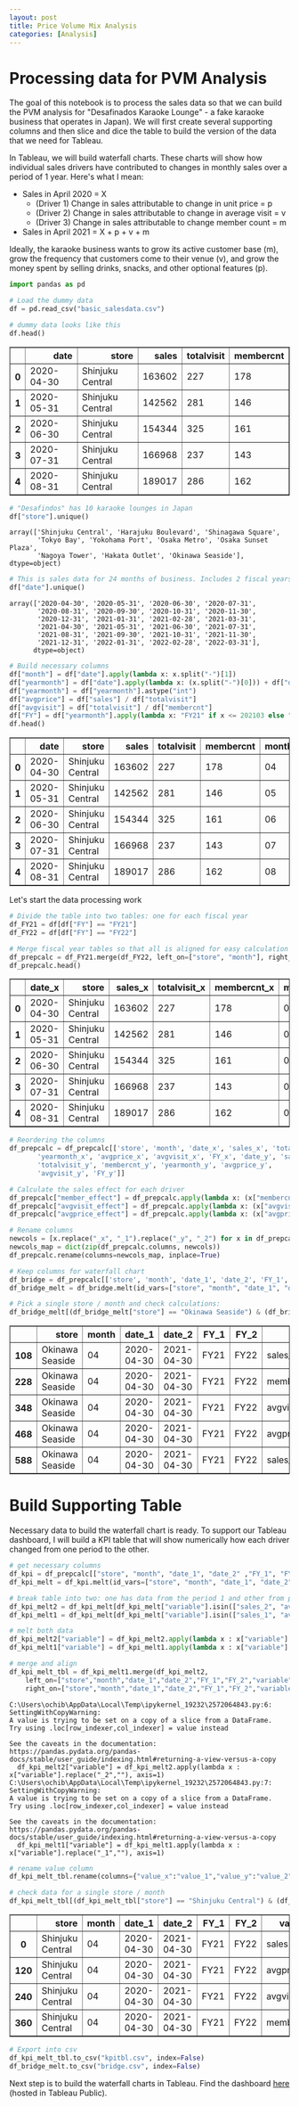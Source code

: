 ```yaml
---
layout: post
title: Price Volume Mix Analysis
categories: [Analysis]
---
```


# Processing data for PVM Analysis
The goal of this notebook is to process the sales data so that we can build the PVM analysis for "Desafinados Karaoke Lounge" - a fake karaoke business that operates in Japan). We will first create several supporting columns and then slice and dice the table to build the version of the data that we need for Tableau.

In Tableau, we will build waterfall charts. These charts will show how individual sales drivers have contributed to changes in monthly sales over a period of 1 year. Here's what I mean:

- Sales in April 2020 = X
  -  (Driver 1) Change in sales attributable to change in unit price = p
  -  (Driver 2) Change in sales attributable to change in average visit = v
  -  (Driver 3) Change in sales attributable to change member count = m 
- Sales in April 2021 = X + p + v + m

Ideally, the karaoke business wants to grow its active customer base (m), grow the frequency that customers come to their venue (v), and grow the money spent by selling drinks, snacks, and other optional features (p). 


```python
import pandas as pd

# Load the dummy data
df = pd.read_csv("basic_salesdata.csv")
```


```python
# dummy data looks like this
df.head()
```




<div>
<style scoped>
    .dataframe tbody tr th:only-of-type {
        vertical-align: middle;
    }

    .dataframe tbody tr th {
        vertical-align: top;
    }

    .dataframe thead th {
        text-align: right;
    }
</style>
<table border="1" class="dataframe">
  <thead>
    <tr style="text-align: right;">
      <th></th>
      <th>date</th>
      <th>store</th>
      <th>sales</th>
      <th>totalvisit</th>
      <th>membercnt</th>
    </tr>
  </thead>
  <tbody>
    <tr>
      <th>0</th>
      <td>2020-04-30</td>
      <td>Shinjuku Central</td>
      <td>163602</td>
      <td>227</td>
      <td>178</td>
    </tr>
    <tr>
      <th>1</th>
      <td>2020-05-31</td>
      <td>Shinjuku Central</td>
      <td>142562</td>
      <td>281</td>
      <td>146</td>
    </tr>
    <tr>
      <th>2</th>
      <td>2020-06-30</td>
      <td>Shinjuku Central</td>
      <td>154344</td>
      <td>325</td>
      <td>161</td>
    </tr>
    <tr>
      <th>3</th>
      <td>2020-07-31</td>
      <td>Shinjuku Central</td>
      <td>166968</td>
      <td>237</td>
      <td>143</td>
    </tr>
    <tr>
      <th>4</th>
      <td>2020-08-31</td>
      <td>Shinjuku Central</td>
      <td>189017</td>
      <td>286</td>
      <td>162</td>
    </tr>
  </tbody>
</table>
</div>




```python
# "Desafindos" has 10 karaoke lounges in Japan
df["store"].unique()
```




    array(['Shinjuku Central', 'Harajuku Boulevard', 'Shinagawa Square',
           'Tokyo Bay', 'Yokohama Port', 'Osaka Metro', 'Osaka Sunset Plaza',
           'Nagoya Tower', 'Hakata Outlet', 'Okinawa Seaside'], dtype=object)




```python
# This is sales data for 24 months of business. Includes 2 fiscal years (FY21: 2020-4 to 2021-3 and FY22: 2021-4 to 2022-3).
df["date"].unique()
```




    array(['2020-04-30', '2020-05-31', '2020-06-30', '2020-07-31',
           '2020-08-31', '2020-09-30', '2020-10-31', '2020-11-30',
           '2020-12-31', '2021-01-31', '2021-02-28', '2021-03-31',
           '2021-04-30', '2021-05-31', '2021-06-30', '2021-07-31',
           '2021-08-31', '2021-09-30', '2021-10-31', '2021-11-30',
           '2021-12-31', '2022-01-31', '2022-02-28', '2022-03-31'],
          dtype=object)




```python
# Build necessary columns
df["month"] = df["date"].apply(lambda x: x.split("-")[1])
df["yearmonth"] = df["date"].apply(lambda x: (x.split("-")[0])) + df["date"].apply(lambda x: x.split("-")[1])
df["yearmonth"] = df["yearmonth"].astype("int")
df["avgprice"] = df["sales"] / df["totalvisit"]
df["avgvisit"] = df["totalvisit"] / df["membercnt"]
df["FY"] = df["yearmonth"].apply(lambda x: "FY21" if x <= 202103 else "FY22")
df.head()
```




<div>
<style scoped>
    .dataframe tbody tr th:only-of-type {
        vertical-align: middle;
    }

    .dataframe tbody tr th {
        vertical-align: top;
    }

    .dataframe thead th {
        text-align: right;
    }
</style>
<table border="1" class="dataframe">
  <thead>
    <tr style="text-align: right;">
      <th></th>
      <th>date</th>
      <th>store</th>
      <th>sales</th>
      <th>totalvisit</th>
      <th>membercnt</th>
      <th>month</th>
      <th>yearmonth</th>
      <th>avgprice</th>
      <th>avgvisit</th>
      <th>FY</th>
    </tr>
  </thead>
  <tbody>
    <tr>
      <th>0</th>
      <td>2020-04-30</td>
      <td>Shinjuku Central</td>
      <td>163602</td>
      <td>227</td>
      <td>178</td>
      <td>04</td>
      <td>202004</td>
      <td>720.713656</td>
      <td>1.275281</td>
      <td>FY21</td>
    </tr>
    <tr>
      <th>1</th>
      <td>2020-05-31</td>
      <td>Shinjuku Central</td>
      <td>142562</td>
      <td>281</td>
      <td>146</td>
      <td>05</td>
      <td>202005</td>
      <td>507.338078</td>
      <td>1.924658</td>
      <td>FY21</td>
    </tr>
    <tr>
      <th>2</th>
      <td>2020-06-30</td>
      <td>Shinjuku Central</td>
      <td>154344</td>
      <td>325</td>
      <td>161</td>
      <td>06</td>
      <td>202006</td>
      <td>474.904615</td>
      <td>2.018634</td>
      <td>FY21</td>
    </tr>
    <tr>
      <th>3</th>
      <td>2020-07-31</td>
      <td>Shinjuku Central</td>
      <td>166968</td>
      <td>237</td>
      <td>143</td>
      <td>07</td>
      <td>202007</td>
      <td>704.506329</td>
      <td>1.657343</td>
      <td>FY21</td>
    </tr>
    <tr>
      <th>4</th>
      <td>2020-08-31</td>
      <td>Shinjuku Central</td>
      <td>189017</td>
      <td>286</td>
      <td>162</td>
      <td>08</td>
      <td>202008</td>
      <td>660.898601</td>
      <td>1.765432</td>
      <td>FY21</td>
    </tr>
  </tbody>
</table>
</div>



Let's start the data processing work


```python
# Divide the table into two tables: one for each fiscal year
df_FY21 = df[df["FY"] == "FY21"]
df_FY22 = df[df["FY"] == "FY22"]

# Merge fiscal year tables so that all is aligned for easy calculation
df_prepcalc = df_FY21.merge(df_FY22, left_on=["store", "month"], right_on=["store", "month"])
df_prepcalc.head()
```




<div>
<style scoped>
    .dataframe tbody tr th:only-of-type {
        vertical-align: middle;
    }

    .dataframe tbody tr th {
        vertical-align: top;
    }

    .dataframe thead th {
        text-align: right;
    }
</style>
<table border="1" class="dataframe">
  <thead>
    <tr style="text-align: right;">
      <th></th>
      <th>date_x</th>
      <th>store</th>
      <th>sales_x</th>
      <th>totalvisit_x</th>
      <th>membercnt_x</th>
      <th>month</th>
      <th>yearmonth_x</th>
      <th>avgprice_x</th>
      <th>avgvisit_x</th>
      <th>FY_x</th>
      <th>date_y</th>
      <th>sales_y</th>
      <th>totalvisit_y</th>
      <th>membercnt_y</th>
      <th>yearmonth_y</th>
      <th>avgprice_y</th>
      <th>avgvisit_y</th>
      <th>FY_y</th>
    </tr>
  </thead>
  <tbody>
    <tr>
      <th>0</th>
      <td>2020-04-30</td>
      <td>Shinjuku Central</td>
      <td>163602</td>
      <td>227</td>
      <td>178</td>
      <td>04</td>
      <td>202004</td>
      <td>720.713656</td>
      <td>1.275281</td>
      <td>FY21</td>
      <td>2021-04-30</td>
      <td>183799</td>
      <td>282</td>
      <td>145</td>
      <td>202104</td>
      <td>651.769504</td>
      <td>1.944828</td>
      <td>FY22</td>
    </tr>
    <tr>
      <th>1</th>
      <td>2020-05-31</td>
      <td>Shinjuku Central</td>
      <td>142562</td>
      <td>281</td>
      <td>146</td>
      <td>05</td>
      <td>202005</td>
      <td>507.338078</td>
      <td>1.924658</td>
      <td>FY21</td>
      <td>2021-05-31</td>
      <td>149295</td>
      <td>323</td>
      <td>137</td>
      <td>202105</td>
      <td>462.213622</td>
      <td>2.357664</td>
      <td>FY22</td>
    </tr>
    <tr>
      <th>2</th>
      <td>2020-06-30</td>
      <td>Shinjuku Central</td>
      <td>154344</td>
      <td>325</td>
      <td>161</td>
      <td>06</td>
      <td>202006</td>
      <td>474.904615</td>
      <td>2.018634</td>
      <td>FY21</td>
      <td>2021-06-30</td>
      <td>146434</td>
      <td>294</td>
      <td>184</td>
      <td>202106</td>
      <td>498.074830</td>
      <td>1.597826</td>
      <td>FY22</td>
    </tr>
    <tr>
      <th>3</th>
      <td>2020-07-31</td>
      <td>Shinjuku Central</td>
      <td>166968</td>
      <td>237</td>
      <td>143</td>
      <td>07</td>
      <td>202007</td>
      <td>704.506329</td>
      <td>1.657343</td>
      <td>FY21</td>
      <td>2021-07-31</td>
      <td>149463</td>
      <td>266</td>
      <td>127</td>
      <td>202107</td>
      <td>561.890977</td>
      <td>2.094488</td>
      <td>FY22</td>
    </tr>
    <tr>
      <th>4</th>
      <td>2020-08-31</td>
      <td>Shinjuku Central</td>
      <td>189017</td>
      <td>286</td>
      <td>162</td>
      <td>08</td>
      <td>202008</td>
      <td>660.898601</td>
      <td>1.765432</td>
      <td>FY21</td>
      <td>2021-08-31</td>
      <td>201304</td>
      <td>292</td>
      <td>175</td>
      <td>202108</td>
      <td>689.397260</td>
      <td>1.668571</td>
      <td>FY22</td>
    </tr>
  </tbody>
</table>
</div>




```python
# Reordering the columns
df_prepcalc = df_prepcalc[['store', 'month', 'date_x', 'sales_x', 'totalvisit_x', 'membercnt_x',
       'yearmonth_x', 'avgprice_x', 'avgvisit_x', 'FY_x', 'date_y', 'sales_y',
       'totalvisit_y', 'membercnt_y', 'yearmonth_y', 'avgprice_y',
       'avgvisit_y', 'FY_y']]
```


```python
# Calculate the sales effect for each driver
df_prepcalc["member_effect"] = df_prepcalc.apply(lambda x: (x["membercnt_y"] - x["membercnt_x"]) * x["avgvisit_x"] * x["avgprice_x"] , axis=1)
df_prepcalc["avgvisit_effect"] = df_prepcalc.apply(lambda x: (x["avgvisit_y"] - x["avgvisit_x"]) * x["membercnt_y"] * x["avgprice_x"] , axis=1)
df_prepcalc["avgprice_effect"] = df_prepcalc.apply(lambda x: (x["avgprice_y"] - x["avgprice_x"]) * x["membercnt_y"] * x["avgvisit_y"] , axis=1)

```


```python
# Rename columns
newcols = [x.replace("_x", "_1").replace("_y", "_2") for x in df_prepcalc.columns]
newcols_map = dict(zip(df_prepcalc.columns, newcols))
df_prepcalc.rename(columns=newcols_map, inplace=True)

# Keep columns for waterfall chart
df_bridge = df_prepcalc[['store', 'month', 'date_1', 'date_2', 'FY_1', 'FY_2','sales_1', "member_effect", "avgvisit_effect", "avgprice_effect", 'sales_2']]
df_bridge_melt = df_bridge.melt(id_vars=["store", "month", "date_1", "date_2" ,"FY_1", "FY_2"])

# Pick a single store / month and check calculations:
df_bridge_melt[(df_bridge_melt["store"] == "Okinawa Seaside") & (df_bridge_melt["month"] == "04")] 

```




<div>
<style scoped>
    .dataframe tbody tr th:only-of-type {
        vertical-align: middle;
    }

    .dataframe tbody tr th {
        vertical-align: top;
    }

    .dataframe thead th {
        text-align: right;
    }
</style>
<table border="1" class="dataframe">
  <thead>
    <tr style="text-align: right;">
      <th></th>
      <th>store</th>
      <th>month</th>
      <th>date_1</th>
      <th>date_2</th>
      <th>FY_1</th>
      <th>FY_2</th>
      <th>variable</th>
      <th>value</th>
    </tr>
  </thead>
  <tbody>
    <tr>
      <th>108</th>
      <td>Okinawa Seaside</td>
      <td>04</td>
      <td>2020-04-30</td>
      <td>2021-04-30</td>
      <td>FY21</td>
      <td>FY22</td>
      <td>sales_1</td>
      <td>61878.000000</td>
    </tr>
    <tr>
      <th>228</th>
      <td>Okinawa Seaside</td>
      <td>04</td>
      <td>2020-04-30</td>
      <td>2021-04-30</td>
      <td>FY21</td>
      <td>FY22</td>
      <td>member_effect</td>
      <td>16524.238636</td>
    </tr>
    <tr>
      <th>348</th>
      <td>Okinawa Seaside</td>
      <td>04</td>
      <td>2020-04-30</td>
      <td>2021-04-30</td>
      <td>FY21</td>
      <td>FY22</td>
      <td>avgvisit_effect</td>
      <td>-30984.858202</td>
    </tr>
    <tr>
      <th>468</th>
      <td>Okinawa Seaside</td>
      <td>04</td>
      <td>2020-04-30</td>
      <td>2021-04-30</td>
      <td>FY21</td>
      <td>FY22</td>
      <td>avgprice_effect</td>
      <td>13996.619565</td>
    </tr>
    <tr>
      <th>588</th>
      <td>Okinawa Seaside</td>
      <td>04</td>
      <td>2020-04-30</td>
      <td>2021-04-30</td>
      <td>FY21</td>
      <td>FY22</td>
      <td>sales_2</td>
      <td>61414.000000</td>
    </tr>
  </tbody>
</table>
</div>



# Build Supporting Table

Necessary data to build the waterfall chart is ready. To support our Tableau dashboard, I will build a KPI table that will show numerically how each driver changed from one period to the other.


```python
# get necessary columns
df_kpi = df_prepcalc[["store", "month", "date_1", "date_2" ,"FY_1", "FY_2", "sales_1", "avgprice_1", "avgvisit_1", "membercnt_1", "sales_2", "avgprice_2", "avgvisit_2", "membercnt_2"]]
df_kpi_melt = df_kpi.melt(id_vars=["store", "month", "date_1", "date_2" ,"FY_1", "FY_2"])
```


```python
# break table into two: one has data from the period 1 and other from period 2
df_kpi_melt2 = df_kpi_melt[df_kpi_melt["variable"].isin(["sales_2", "avgprice_2", "avgvisit_2", "membercnt_2"])]
df_kpi_melt1 = df_kpi_melt[df_kpi_melt["variable"].isin(["sales_1", "avgprice_1", "avgvisit_1", "membercnt_1"])]

# melt both data
df_kpi_melt2["variable"] = df_kpi_melt2.apply(lambda x : x["variable"].replace("_2",""), axis=1)
df_kpi_melt1["variable"] = df_kpi_melt1.apply(lambda x : x["variable"].replace("_1",""), axis=1)

# merge and align
df_kpi_melt_tbl = df_kpi_melt1.merge(df_kpi_melt2,
    left_on=["store","month","date_1","date_2","FY_1","FY_2","variable"],
    right_on=["store","month","date_1","date_2","FY_1","FY_2","variable"])


```

    C:\Users\ochib\AppData\Local\Temp\ipykernel_19232\2572064843.py:6: SettingWithCopyWarning: 
    A value is trying to be set on a copy of a slice from a DataFrame.
    Try using .loc[row_indexer,col_indexer] = value instead
    
    See the caveats in the documentation: https://pandas.pydata.org/pandas-docs/stable/user_guide/indexing.html#returning-a-view-versus-a-copy
      df_kpi_melt2["variable"] = df_kpi_melt2.apply(lambda x : x["variable"].replace("_2",""), axis=1)
    C:\Users\ochib\AppData\Local\Temp\ipykernel_19232\2572064843.py:7: SettingWithCopyWarning: 
    A value is trying to be set on a copy of a slice from a DataFrame.
    Try using .loc[row_indexer,col_indexer] = value instead
    
    See the caveats in the documentation: https://pandas.pydata.org/pandas-docs/stable/user_guide/indexing.html#returning-a-view-versus-a-copy
      df_kpi_melt1["variable"] = df_kpi_melt1.apply(lambda x : x["variable"].replace("_1",""), axis=1)
    


```python
# rename value column
df_kpi_melt_tbl.rename(columns={"value_x":"value_1","value_y":"value_2"}, inplace=True)

# check data for a single store / month
df_kpi_melt_tbl[(df_kpi_melt_tbl["store"] == "Shinjuku Central") & (df_kpi_melt_tbl["month"] == "04")]
```




<div>
<style scoped>
    .dataframe tbody tr th:only-of-type {
        vertical-align: middle;
    }

    .dataframe tbody tr th {
        vertical-align: top;
    }

    .dataframe thead th {
        text-align: right;
    }
</style>
<table border="1" class="dataframe">
  <thead>
    <tr style="text-align: right;">
      <th></th>
      <th>store</th>
      <th>month</th>
      <th>date_1</th>
      <th>date_2</th>
      <th>FY_1</th>
      <th>FY_2</th>
      <th>variable</th>
      <th>value_1</th>
      <th>value_2</th>
    </tr>
  </thead>
  <tbody>
    <tr>
      <th>0</th>
      <td>Shinjuku Central</td>
      <td>04</td>
      <td>2020-04-30</td>
      <td>2021-04-30</td>
      <td>FY21</td>
      <td>FY22</td>
      <td>sales</td>
      <td>163602.000000</td>
      <td>183799.000000</td>
    </tr>
    <tr>
      <th>120</th>
      <td>Shinjuku Central</td>
      <td>04</td>
      <td>2020-04-30</td>
      <td>2021-04-30</td>
      <td>FY21</td>
      <td>FY22</td>
      <td>avgprice</td>
      <td>720.713656</td>
      <td>651.769504</td>
    </tr>
    <tr>
      <th>240</th>
      <td>Shinjuku Central</td>
      <td>04</td>
      <td>2020-04-30</td>
      <td>2021-04-30</td>
      <td>FY21</td>
      <td>FY22</td>
      <td>avgvisit</td>
      <td>1.275281</td>
      <td>1.944828</td>
    </tr>
    <tr>
      <th>360</th>
      <td>Shinjuku Central</td>
      <td>04</td>
      <td>2020-04-30</td>
      <td>2021-04-30</td>
      <td>FY21</td>
      <td>FY22</td>
      <td>membercnt</td>
      <td>178.000000</td>
      <td>145.000000</td>
    </tr>
  </tbody>
</table>
</div>




```python
# Export into csv
df_kpi_melt_tbl.to_csv("kpitbl.csv", index=False)
df_bridge_melt.to_csv("bridge.csv", index=False)
```

Next step is to build the waterfall charts in Tableau. Find the dashboard [here](https://public.tableau.com/app/profile/bochi/viz/PVMAnalysis/PVMAnalysis) (hosted in Tableau Public).
